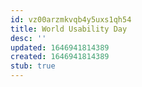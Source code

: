 ```yaml
---
id: vz00arzmkvqb4y5uxs1qh54
title: World Usability Day
desc: ''
updated: 1646941814389
created: 1646941814389
stub: true
---
```


